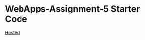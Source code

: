 # WebApps-Assignment-5 Starter Code
<a href="https://44-563-web-apps-s22.github.io/webapps-s22-assignment-5-Jagadeesh144/birds.html">Hosted
